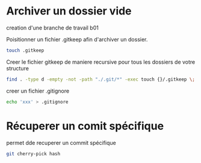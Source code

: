 



# Archiver un dossier vide

creation d'une branche de travail b01

Poisitionner un fichier .gitkeep afin d'archiver un dossier. 

```bash
touch .gitkeep
```

Creer le fichier gitkeep de maniere recursive pour tous les dossiers de votre structure

```bash
find . -type d -empty -not -path "./.git/*" -exec touch {}/.gitkeep \;
```


creer un fichier .gitignore

```bash
echo 'xxx' > .gitignore 
```


# Récuperer un comit spécifique

permet dde recuperer un commit spécifique

```bash
git cherry-pick hash
```

